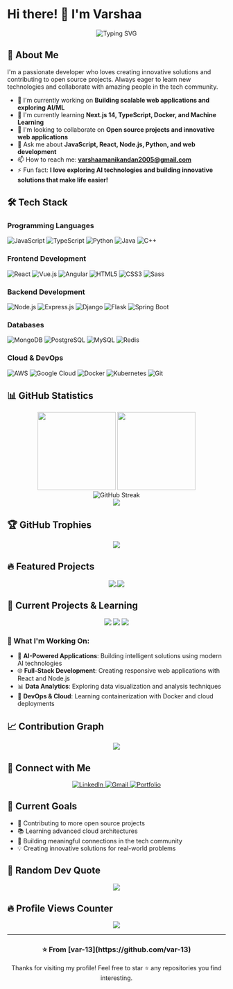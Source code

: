 # Hi there! 👋 I'm Varshaa

<div align="center">
  <img src="https://readme-typing-svg.herokuapp.com?font=Fira+Code&pause=1000&color=2E9EF7&center=true&vCenter=true&width=435&lines=Full+Stack+Developer;Problem+Solver;Tech+Enthusiast;Always+Learning+New+Things;Open+Source+Contributor" alt="Typing SVG" />
</div>

## 🚀 About Me

I'm a passionate developer who loves creating innovative solutions and contributing to open source projects. Always eager to learn new technologies and collaborate with amazing people in the tech community.

- 🔭 I'm currently working on **Building scalable web applications and exploring AI/ML**
- 🌱 I'm currently learning **Next.js 14, TypeScript, Docker, and Machine Learning**
- 👯 I'm looking to collaborate on **Open source projects and innovative web applications**
- 💬 Ask me about **JavaScript, React, Node.js, Python, and web development**
- 📫 How to reach me: **varshaamanikandan2005@gmail.com**
- ⚡ Fun fact: **I love exploring AI technologies and building innovative solutions that make life easier!**

## 🛠️ Tech Stack

### Programming Languages
<p>
  <img alt="JavaScript" src="https://img.shields.io/badge/-JavaScript-F7DF1E?style=flat-square&logo=javascript&logoColor=black" />
  <img alt="TypeScript" src="https://img.shields.io/badge/-TypeScript-007ACC?style=flat-square&logo=typescript&logoColor=white" />
  <img alt="Python" src="https://img.shields.io/badge/-Python-3776AB?style=flat-square&logo=python&logoColor=white" />
  <img alt="Java" src="https://img.shields.io/badge/-Java-007396?style=flat-square&logo=java&logoColor=white" />
  <img alt="C++" src="https://img.shields.io/badge/-C++-00599C?style=flat-square&logo=c%2B%2B&logoColor=white" />
</p>

### Frontend Development
<p>
  <img alt="React" src="https://img.shields.io/badge/-React-45b8d8?style=flat-square&logo=react&logoColor=white" />
  <img alt="Vue.js" src="https://img.shields.io/badge/-Vue.js-4FC08D?style=flat-square&logo=vue.js&logoColor=white" />
  <img alt="Angular" src="https://img.shields.io/badge/-Angular-DD0031?style=flat-square&logo=angular&logoColor=white" />
  <img alt="HTML5" src="https://img.shields.io/badge/-HTML5-E34F26?style=flat-square&logo=html5&logoColor=white" />
  <img alt="CSS3" src="https://img.shields.io/badge/-CSS3-1572B6?style=flat-square&logo=css3&logoColor=white" />
  <img alt="Sass" src="https://img.shields.io/badge/-Sass-CC6699?style=flat-square&logo=sass&logoColor=white" />
</p>

### Backend Development
<p>
  <img alt="Node.js" src="https://img.shields.io/badge/-Node.js-43853d?style=flat-square&logo=Node.js&logoColor=white" />
  <img alt="Express.js" src="https://img.shields.io/badge/-Express.js-000000?style=flat-square&logo=express&logoColor=white" />
  <img alt="Django" src="https://img.shields.io/badge/-Django-092E20?style=flat-square&logo=django&logoColor=white" />
  <img alt="Flask" src="https://img.shields.io/badge/-Flask-000000?style=flat-square&logo=flask&logoColor=white" />
  <img alt="Spring Boot" src="https://img.shields.io/badge/-Spring%20Boot-6DB33F?style=flat-square&logo=spring&logoColor=white" />
</p>

### Databases
<p>
  <img alt="MongoDB" src="https://img.shields.io/badge/-MongoDB-13aa52?style=flat-square&logo=mongodb&logoColor=white" />
  <img alt="PostgreSQL" src="https://img.shields.io/badge/-PostgreSQL-336791?style=flat-square&logo=postgresql&logoColor=white" />
  <img alt="MySQL" src="https://img.shields.io/badge/-MySQL-4479A1?style=flat-square&logo=mysql&logoColor=white" />
  <img alt="Redis" src="https://img.shields.io/badge/-Redis-DC382D?style=flat-square&logo=redis&logoColor=white" />
</p>

### Cloud & DevOps
<p>
  <img alt="AWS" src="https://img.shields.io/badge/-AWS-232F3E?style=flat-square&logo=amazon-aws&logoColor=white" />
  <img alt="Google Cloud" src="https://img.shields.io/badge/-Google%20Cloud-4285F4?style=flat-square&logo=google-cloud&logoColor=white" />
  <img alt="Docker" src="https://img.shields.io/badge/-Docker-46a2f1?style=flat-square&logo=docker&logoColor=white" />
  <img alt="Kubernetes" src="https://img.shields.io/badge/-Kubernetes-326ce5?style=flat-square&logo=kubernetes&logoColor=white" />
  <img alt="Git" src="https://img.shields.io/badge/-Git-F05032?style=flat-square&logo=git&logoColor=white" />
</p>

## 📊 GitHub Statistics

<div align="center">
  <img height="180em" src="https://github-readme-stats.vercel.app/api?username=var-13&show_icons=true&theme=tokyonight&include_all_commits=true&count_private=true"/>
  <img height="180em" src="https://github-readme-stats.vercel.app/api/top-langs/?username=var-13&layout=compact&langs_count=8&theme=tokyonight"/>
</div>

<div align="center">
  <img src="https://github-readme-streak-stats.herokuapp.com/?user=var-13&theme=tokyonight" alt="GitHub Streak" />
</div>

<div align="center">
  <img src="https://github-readme-activity-graph.vercel.app/graph?username=var-13&theme=tokyo-night" />
</div>

## 🏆 GitHub Trophies
<div align="center">
  <img src="https://github-profile-trophy.vercel.app/?username=var-13&theme=tokyonight&no-frame=false&no-bg=true&margin-w=4" />
</div>

## 🔥 Featured Projects

<div align="center">
  <a href="https://github.com/var-13/varshaa1">
    <img align="center" src="https://github-readme-stats.vercel.app/api/pin/?username=var-13&repo=varshaa1&theme=tokyonight" />
  </a>
  <a href="https://github.com/var-13/DBMS">
    <img align="center" src="https://github-readme-stats.vercel.app/api/pin/?username=var-13&repo=DBMS&theme=tokyonight" />
  </a>
</div>

## 🎯 Current Projects & Learning

<div align="center">
  <img src="https://img.shields.io/badge/🚀_Currently_Building-AI_Applications-blue?style=for-the-badge" />
  <img src="https://img.shields.io/badge/📚_Learning-Machine_Learning-green?style=for-the-badge" />
  <img src="https://img.shields.io/badge/💻_Exploring-Next.js_14-purple?style=for-the-badge" />
</div>

### 🌟 What I'm Working On:
- 🤖 **AI-Powered Applications**: Building intelligent solutions using modern AI technologies
- 🌐 **Full-Stack Development**: Creating responsive web applications with React and Node.js
- 📊 **Data Analytics**: Exploring data visualization and analysis techniques
- 🔧 **DevOps & Cloud**: Learning containerization with Docker and cloud deployments

## 📈 Contribution Graph
<div align="center">
  <img src="https://github-readme-activity-graph.vercel.app/graph?username=var-13&bg_color=0d1117&color=5BCDEC&line=5BCDEC&point=FFFFFF&hide_border=true" />
</div>

## 🤝 Connect with Me

<div align="center">
  <a href="https://www.linkedin.com/in/varshaa-manikandan-0b6763288/" target="_blank">
    <img src="https://img.shields.io/badge/-LinkedIn-0077B5?style=for-the-badge&logo=linkedin&logoColor=white" alt="LinkedIn"/>
  </a>
  <a href="mailto:varshaamanikandan2005@gmail.com" target="_blank">
    <img src="https://img.shields.io/badge/-Gmail-D14836?style=for-the-badge&logo=gmail&logoColor=white" alt="Gmail"/>
  </a>
  <a href="https://varshaas-ai-adventures.lovable.app/" target="_blank">
    <img src="https://img.shields.io/badge/-Portfolio-000000?style=for-the-badge&logo=react&logoColor=white" alt="Portfolio"/>
  </a>
</div>

## 🎯 Current Goals

- 🚀 Contributing to more open source projects
- 📚 Learning advanced cloud architectures
- 🤝 Building meaningful connections in the tech community
- 💡 Creating innovative solutions for real-world problems

## 💭 Random Dev Quote
<div align="center">
  <img src="https://quotes-github-readme.vercel.app/api?type=horizontal&theme=tokyonight" />
</div>

## 🔥 Profile Views Counter
<div align="center">
  <img src="https://komarev.com/ghpvc/?username=var-13&color=blueviolet&style=flat-square&label=Profile+Views" />
</div>

---
<div align="center">
  <h3>⭐️ From [var-13](https://github.com/var-13)</h3>
  <p>Thanks for visiting my profile! Feel free to star ⭐ any repositories you find interesting.</p>
</div>
